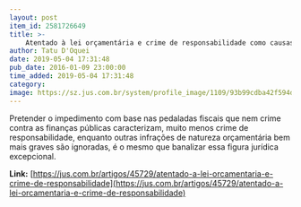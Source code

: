 ```yaml
---
layout: post
item_id: 2581726649
title: >-
    Atentado à lei orçamentária e crime de responsabilidade como causas de impeachment
author: Tatu D'Oquei
date: 2019-05-04 17:31:48
pub_date: 2016-01-09 23:00:00
time_added: 2019-05-04 17:31:48
category: 
image: https://sz.jus.com.br/system/profile_image/1109/93b99cdba42f594d87e74e8e9af6ed74_normal.jpg
---
```


Pretender o impedimento com base nas pedaladas fiscais que nem crime contra as finanças públicas caracterizam, muito menos crime de responsabilidade, enquanto outras infrações de natureza orçamentária bem mais graves são ignoradas, é o mesmo que banalizar essa figura jurídica excepcional.

**Link:** [https://jus.com.br/artigos/45729/atentado-a-lei-orcamentaria-e-crime-de-responsabilidade](https://jus.com.br/artigos/45729/atentado-a-lei-orcamentaria-e-crime-de-responsabilidade)

